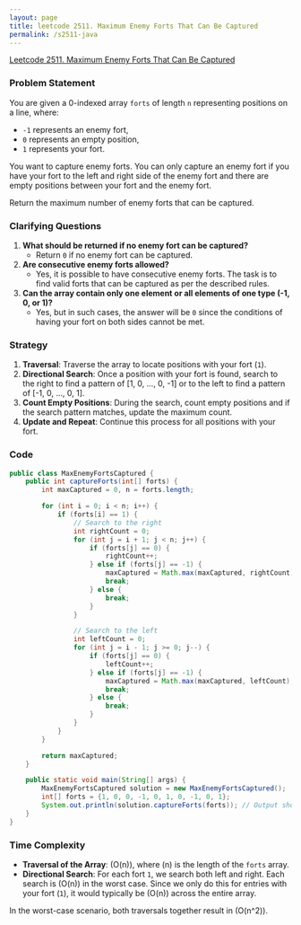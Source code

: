 ```yaml
---
layout: page
title: leetcode 2511. Maximum Enemy Forts That Can Be Captured
permalink: /s2511-java
---
```

[Leetcode 2511. Maximum Enemy Forts That Can Be Captured](https://algoadvance.github.io/algoadvance/l2511)
### Problem Statement

You are given a 0-indexed array `forts` of length `n` representing positions on a line, where:

- `-1` represents an enemy fort,
- `0` represents an empty position,
- `1` represents your fort.

You want to capture enemy forts. You can only capture an enemy fort if you have your fort to the left and right side of the enemy fort and there are empty positions between your fort and the enemy fort. 

Return the maximum number of enemy forts that can be captured.

### Clarifying Questions

1. **What should be returned if no enemy fort can be captured?**
   - Return `0` if no enemy fort can be captured.
2. **Are consecutive enemy forts allowed?**
   - Yes, it is possible to have consecutive enemy forts. The task is to find valid forts that can be captured as per the described rules.
3. **Can the array contain only one element or all elements of one type (-1, 0, or 1)?**
   - Yes, but in such cases, the answer will be `0` since the conditions of having your fort on both sides cannot be met.

### Strategy

1. **Traversal**: Traverse the array to locate positions with your fort (`1`).
2. **Directional Search**: Once a position with your fort is found, search to the right to find a pattern of [1, 0, ..., 0, -1] or to the left to find a pattern of [-1, 0, ..., 0, 1]. 
3. **Count Empty Positions**: During the search, count empty positions and if the search pattern matches, update the maximum count.
4. **Update and Repeat**: Continue this process for all positions with your fort.

### Code

```java
public class MaxEnemyFortsCaptured {
    public int captureForts(int[] forts) {
        int maxCaptured = 0, n = forts.length;

        for (int i = 0; i < n; i++) {
            if (forts[i] == 1) {
                // Search to the right
                int rightCount = 0;
                for (int j = i + 1; j < n; j++) {
                    if (forts[j] == 0) {
                        rightCount++;
                    } else if (forts[j] == -1) {
                        maxCaptured = Math.max(maxCaptured, rightCount);
                        break;
                    } else {
                        break;
                    }
                }

                // Search to the left
                int leftCount = 0;
                for (int j = i - 1; j >= 0; j--) {
                    if (forts[j] == 0) {
                        leftCount++;
                    } else if (forts[j] == -1) {
                        maxCaptured = Math.max(maxCaptured, leftCount);
                        break;
                    } else {
                        break;
                    }
                }
            }
        }

        return maxCaptured;
    }

    public static void main(String[] args) {
        MaxEnemyFortsCaptured solution = new MaxEnemyFortsCaptured();
        int[] forts = {1, 0, 0, -1, 0, 1, 0, -1, 0, 1};
        System.out.println(solution.captureForts(forts)); // Output should be the maximum number of enemy forts that can be captured
    }
}
```

### Time Complexity

- **Traversal of the Array**: \(O(n)\), where \(n\) is the length of the `forts` array.
- **Directional Search**: For each fort `1`, we search both left and right. Each search is \(O(n)\) in the worst case. Since we only do this for entries with your fort (`1`), it would typically be \(O(n)\) across the entire array.

In the worst-case scenario, both traversals together result in \(O(n^2)\).